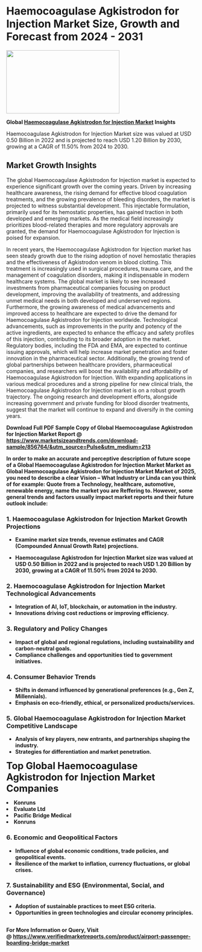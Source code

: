 <H1>Haemocoagulase Agkistrodon for Injection Market Size, Growth and Forecast from 2024 - 2031</H1><img class="aligncenter size-medium wp-image-584254" src="https://thirdeyenews.in/wp-content/uploads/2024/09/Global-Market-Research-300x168.jpeg" alt="" width="300" height="168" /><p><strong>Global&nbsp;<a href="https://www.marketsizeandtrends.com/download-sample/856764/&amp;utm_source=Pulse&amp;utm_medium=213">Haemocoagulase Agkistrodon for Injection Market</a> Insights</strong></p><p>Haemocoagulase Agkistrodon for Injection Market size was valued at USD 0.50 Billion in 2022 and is projected to reach USD 1.20 Billion by 2030, growing at a CAGR of 11.50% from 2024 to 2030.</p><p><h2>Market Growth Insights</h2> <p>The global Haemocoagulase Agkistrodon for Injection market is expected to experience significant growth over the coming years. Driven by increasing healthcare awareness, the rising demand for effective blood coagulation treatments, and the growing prevalence of bleeding disorders, the market is projected to witness substantial development. This injectable formulation, primarily used for its hemostatic properties, has gained traction in both developed and emerging markets. As the medical field increasingly prioritizes blood-related therapies and more regulatory approvals are granted, the demand for Haemocoagulase Agkistrodon for Injection is poised for expansion.</p> <p><strong></strong></p> <p>In recent years, the Haemocoagulase Agkistrodon for Injection market has seen steady growth due to the rising adoption of novel hemostatic therapies and the effectiveness of Agkistrodon venom in blood clotting. This treatment is increasingly used in surgical procedures, trauma care, and the management of coagulation disorders, making it indispensable in modern healthcare systems. The global market is likely to see increased investments from pharmaceutical companies focusing on product development, improving the availability of treatments, and addressing unmet medical needs in both developed and underserved regions. Furthermore, the growing awareness of medical advancements and improved access to healthcare are expected to drive the demand for Haemocoagulase Agkistrodon for Injection worldwide. Technological advancements, such as improvements in the purity and potency of the active ingredients, are expected to enhance the efficacy and safety profiles of this injection, contributing to its broader adoption in the market. Regulatory bodies, including the FDA and EMA, are expected to continue issuing approvals, which will help increase market penetration and foster innovation in the pharmaceutical sector. Additionally, the growing trend of global partnerships between healthcare providers, pharmaceutical companies, and researchers will boost the availability and affordability of Haemocoagulase Agkistrodon for Injection. With expanding applications in various medical procedures and a strong pipeline for new clinical trials, the Haemocoagulase Agkistrodon for Injection market is on a robust growth trajectory. The ongoing research and development efforts, alongside increasing government and private funding for blood disorder treatments, suggest that the market will continue to expand and diversify in the coming years.</p> <p><strong></p><p><span class=""><strong>Download Full PDF Sample Copy of Global Haemocoagulase Agkistrodon for Injection Market Report</strong> @ <a href="https://www.marketsizeandtrends.com/download-sample/856764/&amp;utm_source=Pulse&amp;utm_medium=213" target="_blank">https://www.marketsizeandtrends.com/download-sample/856764/&amp;utm_source=Pulse&amp;utm_medium=213</a></span></p><p>In order to make an accurate and perceptive description of future scope of a Global&nbsp;Haemocoagulase Agkistrodon for Injection Market Market as Global&nbsp;Haemocoagulase Agkistrodon for Injection Market Market of 2025, you need to describe a clear Vision &ndash; What Industry or Linda can you think of for example: Quote from a Technology, healthcare, automotive, renewable energy, name the market you are Reffering to. However, some general trends and factors usually impact market reports and their future outlook include:</p><h3>1.&nbsp;<strong>Haemocoagulase Agkistrodon for Injection Market Growth Projections</strong></h3><ul><li>Examine market size trends, revenue estimates and CAGR (Compounded Annual Growth Rate) projections.</li><li><p>Haemocoagulase Agkistrodon for Injection Market size was valued at USD 0.50 Billion in 2022 and is projected to reach USD 1.20 Billion by 2030, growing at a CAGR of 11.50% from 2024 to 2030.</p></li></ul><h3>2.&nbsp;<strong>Haemocoagulase Agkistrodon for Injection Market Technological Advancements</strong></h3><ul><li>Integration of AI, IoT, blockchain, or automation in the industry.</li><li>Innovations driving cost reductions or improving efficiency.</li></ul><h3>3.&nbsp;<strong>Regulatory and Policy Changes</strong></h3><ul><li>Impact of global and regional regulations, including sustainability and carbon-neutral goals.</li><li>Compliance challenges and opportunities tied to government initiatives.</li></ul><h3>4.&nbsp;<strong>Consumer Behavior Trends</strong></h3><ul><li>Shifts in demand influenced by generational preferences (e.g., Gen Z, Millennials).</li><li>Emphasis on eco-friendly, ethical, or personalized products/services.</li></ul><h3>5.&nbsp;<strong>Global Haemocoagulase Agkistrodon for Injection Market Competitive Landscape</strong></h3><ul><li>Analysis of key players, new entrants, and partnerships shaping the industry.</li><li>Strategies for differentiation and market penetration.</li></ul><p data-pm-slice="1 1 []"><span style="color: inherit; font-family: inherit; font-size: 25px;">Top Global Haemocoagulase Agkistrodon for Injection Market Companies</span></p><div class="" data-test-id=""><p><li>Konruns</li><li> Evaluate Ltd</li><li> Pacific Bridge Medical</li><li> Konruns</li></p></div><h3>6.&nbsp;<strong>Economic and Geopolitical Factors</strong></h3><ul><li>Influence of global economic conditions, trade policies, and geopolitical events.</li><li>Resilience of the market to inflation, currency fluctuations, or global crises.</li></ul><h3>7.&nbsp;<strong>Sustainability and ESG (Environmental, Social, and Governance)</strong></h3><ul><li>Adoption of sustainable practices to meet ESG criteria.</li><li>Opportunities in green technologies and circular economy principles.</li></ul><h2><strong style="font-size: 14px;">For More Information or Query, Visit @&nbsp;</strong><a style="background-color: #ffffff; font-size: 14px;" href="https://www.marketsizeandtrends.com/report/haemocoagulase-agkistrodon-for-injection-market/" target="_blank">https://www.verifiedmarketreports.com/product/airport-passenger-boarding-bridge-market</a></h2>
